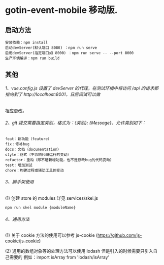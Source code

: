 # gotin-event-mobile 移动版.

## 启动方法

```
安装依赖：npm install
启动devServer(默认端口 8080) ：npm run serve
启用devServer(指定端口如 8000) ：npm run serve -- --port 8000
生产环境编译：npm run build
```

## 其他

###### 1、vue.config.js 设置了 devServer 的代理，在测试环境中将访问 /api 的请求都指向到了 http://localhost:8001，日后调试可以做

相应更改。

###### 2、git 提交需要指定类别，格式为：{类别}: {Message}，允许类别如下：

```
feat：新功能（feature）
fix：修补bug
docs：文档（documentation）
style：格式（不影响代码运行的变动）
refactor：重构（即不是新增功能，也不是修改bug的代码变动）
test：增加测试
chore：构建过程或辅助工具的变动
```

###### 3、脚手架使用

(1) 创建 store 的 modules 详见 services/skel.js

```
npm run skel module {moduleName}
```

###### 4、通用方法

(1) 关于 cookie 方法的使用可以参考 js-cookie (https://github.com/js-cookie/js-cookie)

(2) 通用的数组对象等的处理方法可以使用 lodash 但是引入的时候需要只引入自己需要的 例如：import isArray from
'lodash/isArray'
